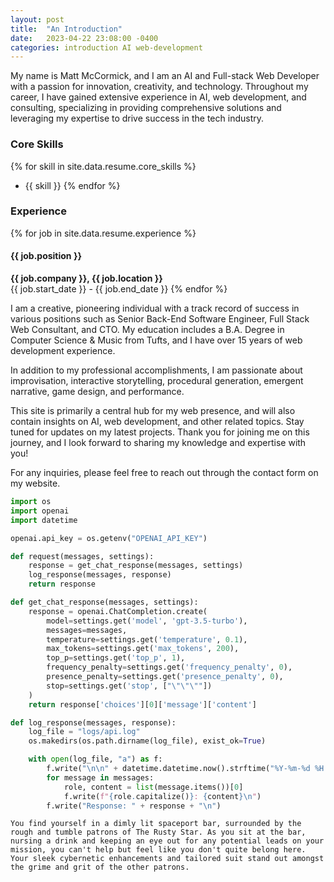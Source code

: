 ```yaml
---
layout: post
title:  "An Introduction"
date:   2023-04-22 23:08:00 -0400
categories: introduction AI web-development
---
```


My name is Matt McCormick, and I am an AI and Full-stack Web Developer with a passion for innovation, creativity, and technology. Throughout my career, I have gained extensive experience in AI, web development, and consulting, specializing in providing comprehensive solutions and leveraging my expertise to drive success in the tech industry.

### Core Skills

{% for skill in site.data.resume.core_skills %}
- {{ skill }}
{% endfor %}

### Experience

{% for job in site.data.resume.experience %}
#### {{ job.position }}
**{{ job.company }}, {{ job.location }}**  
{{ job.start_date }} - {{ job.end_date }}
{% endfor %}

I am a creative, pioneering individual with a track record of success in various positions such as Senior Back-End Software Engineer, Full Stack Web Consultant, and CTO. My education includes a B.A. Degree in Computer Science & Music from Tufts, and I have over 15 years of web development experience.

In addition to my professional accomplishments, I am passionate about improvisation, interactive storytelling, procedural generation, emergent narrative, game design, and performance.

This site is primarily a central hub for my web presence, and will also contain insights on AI, web development, and other related topics. Stay tuned for updates on my latest projects. Thank you for joining me on this journey, and I look forward to sharing my knowledge and expertise with you!

For any inquiries, please feel free to reach out through the contact form on my website.

```python
import os
import openai
import datetime

openai.api_key = os.getenv("OPENAI_API_KEY")

def request(messages, settings):
    response = get_chat_response(messages, settings)
    log_response(messages, response)
    return response

def get_chat_response(messages, settings):
    response = openai.ChatCompletion.create(
        model=settings.get('model', 'gpt-3.5-turbo'),
        messages=messages,
        temperature=settings.get('temperature', 0.1),
        max_tokens=settings.get('max_tokens', 200),
        top_p=settings.get('top_p', 1),
        frequency_penalty=settings.get('frequency_penalty', 0),
        presence_penalty=settings.get('presence_penalty', 0),
        stop=settings.get('stop', ["\"\"\""])
    )
    return response['choices'][0]['message']['content']

def log_response(messages, response):
    log_file = "logs/api.log"
    os.makedirs(os.path.dirname(log_file), exist_ok=True)

    with open(log_file, "a") as f:
        f.write("\n\n" + datetime.datetime.now().strftime("%Y-%m-%d %H:%M:%S") + "\n")
        for message in messages:
            role, content = list(message.items())[0]
            f.write(f"{role.capitalize()}: {content}\n")
        f.write("Response: " + response + "\n")

```

```You find yourself in a dimly lit spaceport bar, surrounded by the rough and tumble patrons of The Rusty Star. As you sit at the bar, nursing a drink and keeping an eye out for any potential leads on your mission, you can't help but feel like you don't quite belong here. Your sleek cybernetic enhancements and tailored suit stand out amongst the grime and grit of the other patrons.```